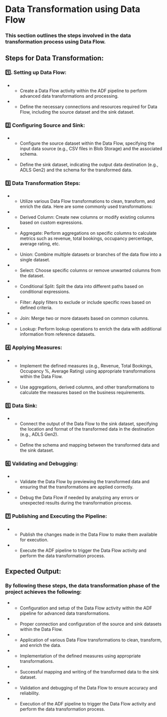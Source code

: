 # Data Transformation using Data Flow

### This section outlines the steps involved in the data transformation process using Data Flow.

## Steps for Data Transformation:

### :one:. Setting up Data Flow:

* - Create a Data Flow activity within the ADF pipeline to perform advanced data transformations and processing.
* - Define the necessary connections and resources required for Data Flow, including the source dataset and the sink dataset.
### :two: Configuring Source and Sink:

* - Configure the source dataset within the Data Flow, specifying the input data source (e.g., CSV files in Blob Storage) and the associated schema.
* - Define the sink dataset, indicating the output data destination (e.g., ADLS Gen2) and the schema for the transformed data.
### :three: Data Transformation Steps:

* - Utilize various Data Flow transformations to clean, transform, and enrich the data. Here are some commonly used transformations:
* - Derived Column: Create new columns or modify existing columns based on custom expressions.
* - Aggregate: Perform aggregations on specific columns to calculate metrics such as revenue, total bookings, occupancy percentage, average rating, etc.
* - Union: Combine multiple datasets or branches of the data flow into a single dataset.
* - Select: Choose specific columns or remove unwanted columns from the dataset.
* - Conditional Split: Split the data into different paths based on conditional expressions.
* - Filter: Apply filters to exclude or include specific rows based on defined criteria.
* - Join: Merge two or more datasets based on common columns.
* - Lookup: Perform lookup operations to enrich the data with additional information from reference datasets.
### :four: Applying Measures:

* - Implement the defined measures (e.g., Revenue, Total Bookings, Occupancy %, Average Rating) using appropriate transformations within the Data Flow.
* - Use aggregations, derived columns, and other transformations to calculate the measures based on the business requirements.
### :five: Data Sink:

* - Connect the output of the Data Flow to the sink dataset, specifying the location and format of the transformed data in the destination (e.g., ADLS Gen2).
* - Define the schema and mapping between the transformed data and the sink dataset.
### :six: Validating and Debugging:

* - Validate the Data Flow by previewing the transformed data and ensuring that the transformations are applied correctly.
* - Debug the Data Flow if needed by analyzing any errors or unexpected results during the transformation process.
### :seven: Publishing and Executing the Pipeline:

* - Publish the changes made in the Data Flow to make them available for execution.
* - Execute the ADF pipeline to trigger the Data Flow activity and perform the data transformation process.

## Expected Output:
### By following these steps, the data transformation phase of the project achieves the following:

* - Configuration and setup of the Data Flow activity within the ADF pipeline for advanced data transformations.
* - Proper connection and configuration of the source and sink datasets within the Data Flow.
* - Application of various Data Flow transformations to clean, transform, and enrich the data.
* - Implementation of the defined measures using appropriate transformations.
* - Successful mapping and writing of the transformed data to the sink dataset.
* - Validation and debugging of the Data Flow to ensure accuracy and reliability.
* - Execution of the ADF pipeline to trigger the Data Flow activity and perform the data transformation process.
